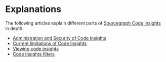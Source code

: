 # Explanations

The following articles explain different parts of [Sourcegraph Code Insights](../index.md) in depth:

<!-- - [Introduction to Code Insights](introduction_to_code_insights.md) -->
<!-- - [Types of Code Insights](types_of_code_insights.md) -->
<!-- - [User viewing permissions of Code Insights](explanations/user_viewing_permissions_of_code_insights.md) -->
- [Administration and Security of Code Insights](administration_and_security_of_code_insights.md)
- [Current limitations of Code Insights](current_limitations_of_code_insights.md)
- [Viewing code insights](viewing_code_insights.md)
- [Code Insights filters](code_insights_filters.md)
<!-- - [How Code Insights work](explanations/how_code_insights_work.md) -->